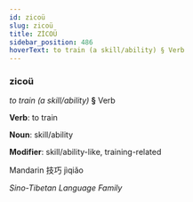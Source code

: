```yaml
---
id: zicoü
slug: zicoü
title: ZİCOÜ
sidebar_position: 486
hoverText: to train (a skill/ability) § Verb
---
```


### zicoü

*to train (a skill/ability)* **§** Verb

**Verb**: to train

**Noun**: skill/ability

**Modifier**: skill/ability-like, training-related

Mandarin 技巧 jìqiǎo 

*Sino-Tibetan Language Family*